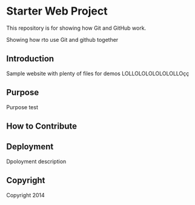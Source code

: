 # Starter Web Project

This repository is for showing how Git and GitHub work.

Showing how rto use Git and github together

## Introduction

Sample website with plenty of files for demos
LOLLOLOLOLOLOLOLLOçç


## Purpose

Purpose test

## How to Contribute

## Deployment

Dpoloyment description

## Copyright

Copyright 2014
